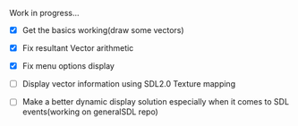 
Work in progress...  
- [x] Get the basics working(draw some vectors)
- [X] Fix resultant Vector arithmetic 
- [x] Fix menu options display 
- [ ] Display vector information using SDL2.0 Texture mapping  
- [ ] Make a better dynamic display solution especially when it comes to SDL events(working on generalSDL repo)  

